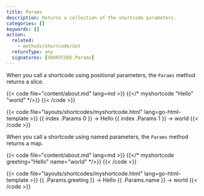 ```yaml
---
title: Params
description: Returns a collection of the shortcode parameters.
categories: []
keywords: []
action:
  related:
    - methods/shortcode/Get
  returnType: any
  signatures: [SHORTCODE.Params]
---
```


When you call a shortcode using positional parameters, the `Params` method returns a slice.

{{< code file="content/about.md" lang=md >}}
{{</* myshortcode "Hello" "world" */>}}
{{< /code >}}

{{< code file="layouts/shortcodes/myshortcode.html" lang=go-html-template >}}
{{ index .Params 0 }} → Hello
{{ index .Params 1 }} → world
{{< /code >}}

When you call a shortcode using named parameters, the `Params` method returns a map.

{{< code file="content/about.md" lang=md >}}
{{</* myshortcode greeting="Hello" name="world" */>}}
{{< /code >}}

{{< code file="layouts/shortcodes/myshortcode.html" lang=go-html-template >}}
{{ .Params.greeting }} → Hello
{{ .Params.name }} → world
{{< /code >}}
